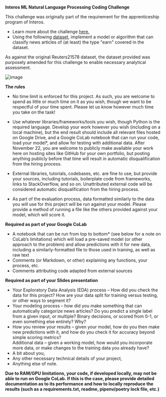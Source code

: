 
**Interos ML Natural Language Processing Coding Challenge**
 
This challenge was originally part of the requirement for the apprenticeship program of Interos. 
- Learn more about the challenge [here.](https://docs.google.com/document/d/1wv_B3VCGKpOS_-SCXOl0MjLWynwnGJGg3sFThl-nLCw/edit)
- Using the following [dataset](https://drive.google.com/drive/folders/1k7MNpw_huZTL9opXU9e7u6M8phupPih7), implement a model or algorithm that can classify news articles of (at least) the type "earn" covered in the dataset. 
 
As against the original Reuters21578 dataset, the dataset provided was purposely amended for this challenge to enable necessary analytical assessment.  

![image](https://user-images.githubusercontent.com/29716987/144979635-8357fab9-00fd-4f15-a7c4-8137962d415e.png)

**The rules**

- No time limit is enforced for this project. As such, you are welcome to spend as little or much time on it as you wish, though we want to be respectful of your time spent. Please let us know however much time you take on the task! 
 
- Use whatever libraries/frameworks/tools you wish, though Python is the required language. Develop your work however you wish (including on a local machine), but the end result should include all relevant files hosted on Google Drive, and a Google CoLab notebook that can run your code, load your model*, and allow for testing with additional data. After November 22, you are welcome to publicly make available your work here on hosting sites like GitHub for your own portfolio, but posting anything publicly before that time will result in automatic disqualification from the hiring process. 
- External libraries, tutorials, codebases, etc. are fine to use, but provide your sources, including tutorials, boilerplate code from frameworks, links to StackOverflow, and so on. Unattributed external code will be considered automatic disqualification from the hiring process. 
 
- As part of the evaluation process, data formatted similarly to the data you will use for this project will be run against your model. Please provide a method of running a file like the others provided against your model, which will score it. 

  
**Required as part of your Google CoLab** 
- A notebook that can be run from top to bottom* (see below for a note on CoLab’s limitations) which will load a pre-saved model (or other approach to the problem) and allow predictions with it for new data, including a similarly-formatted file to those used in training, as well as raw text 
- Comments (or Markdown, or other) explaining any functions, your process, etc. 
- Comments attributing code adapted from external sources 
 
**Required as part of your Slides presentation**
- Your Exploratory Data Analysis (EDA) process – How did you check the data for this project? How are your data split for training versus testing, or other ways to segment it? 
- Your modeling process – how did you make something that can automatically categorize news articles? Do you predict a single label from a given input, or multiple? Binary decisions, or scored from 0-1, or even something else entirely? Why? 
- How you review your results – given your model, how do you then make new predictions with it, and how do you check it for accuracy beyond simple scoring metrics?  
Additional data – given a working model, how would you incorporate more data, or make changes to the training data you already have? 
- A bit about you, 
- Any other necessary technical details of your project, 
- Anything else of note. 
 
**Due to RAM/GPU limitations, your code, if developed locally, may not be able to run on Google CoLab. If this is the case, please provide detailed documentation as to its performance and how to locally reproduce the results (such as a requirements.txt, readme, pipenv/poetry lock file, etc.)**

